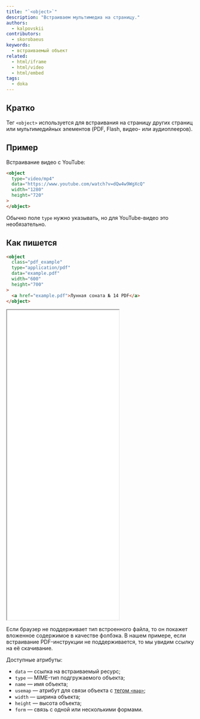 ```yaml
---
title: "`<object>`"
description: "Встраиваем мультимедиа на страницу."
authors:
  - kalpovskii
contributors:
  - skorobaeus
keywords:
  - встраиваемый объект
related:
  - html/iframe
  - html/video
  - html/embed
tags:
  - doka
---
```


## Кратко

Тег `<object>` используется для встраивания на страницу других страниц или мультимедийных элементов (PDF, Flash, видео- или аудиоплееров).

## Пример

Встраивание видео с YouTube:

```html
<object
  type="video/mp4"
  data="https://www.youtube.com/watch?v=dQw4w9WgXcQ"
  width="1280"
  height="720"
>
</object>
```

Обычно поле `type` нужно указывать, но для YouTube-видео это необязательно.

## Как пишется

```html
<object
  class="pdf_example"
  type="application/pdf"
  data="example.pdf"
  width="600"
  height="700"
>
  <a href="example.pdf">Лунная соната № 14 PDF</a>
</object>
```

<iframe title="Встроенный с помощью object pdf-файл" src="demos/show-pdf/" height="830"></iframe>

Если браузер не поддерживает тип встроенного файла, то он покажет вложенное содержимое в качестве фолбэка. В нашем примере, если встраивание PDF-инструкции не поддерживается, то мы увидим ссылку на её скачивание.

Доступные атрибуты:

- `data` — ссылка на встраиваемый ресурс;
- `type` — MIME-тип подгружаемого объекта;
- `name` — имя объекта;
- `usemap` — атрибут для связи объекта с [тегом `<map>`](/html/map/);
- `width` — ширина объекта;
- `height` — высота объекта;
- `form` — связь с одной или несколькими формами.
